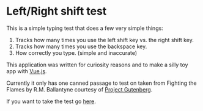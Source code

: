 # Left/Right shift test

This is a simple typing test that does a few very simple things:

1. Tracks how many times you use the left shift key vs. the right shift key.
1. Tracks how many times you use the backspace key.
1. How correctly you type. (simple and inaccurate)

This application was written for curiosity reasons and to make a silly toy app with [Vue.js](https://vuejs.org/).

Currently it only has one canned passage to test on taken from Fighting the Flames by R.M. Ballantyne courtesy of [Project Gutenberg](https://www.gutenberg.org/).

If you want to take the test go [here](https://kschow.github.io/left-right-shift-test/).
